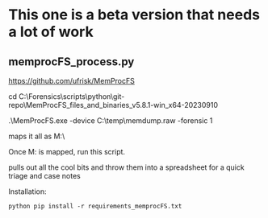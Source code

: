 # This one is a beta version that needs a lot of work



## memprocFS_process.py 
https://github.com/ufrisk/MemProcFS

cd C:\Forensics\scripts\python\git-repo\MemProcFS_files_and_binaries_v5.8.1-win_x64-20230910

.\MemProcFS.exe -device C:\temp\memdump.raw  -forensic 1

maps it all as M:\


Once M: is mapped, run this script.


pulls out all the cool bits and throw them into a spreadsheet for a quick triage and case notes

Installation:
```
python pip install -r requirements_memprocFS.txt
```
